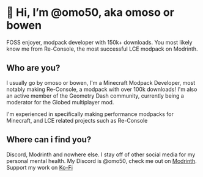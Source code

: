 # 👋 Hi, I’m @omo50, aka omoso or bowen
FOSS enjoyer, modpack developer with 150k+ downloads. You most likely know me from Re-Console, the most successful LCE modpack on Modrinth.

## Who are you?
I usually go by omoso or bowen, I'm a Minecraft Modpack Developer, most notably making Re-Console, a modpack with over 100k downloads! I'm also an active member of the Geometry Dash community, currently being a moderator for the Globed multiplayer mod.

I'm experienced in specifically making performance modpacks for Minecraft, and LCE related projects such as Re-Console

## Where can i find you?
Discord, Modrinth and nowhere else. I stay off of other social media for my personal mental health.
My Discord is @omo50, check me out on [Modrinth](https://modrinth.com/user/omoso). Support my work on [Ko-Fi](https://ko-fi.com/omoso)
